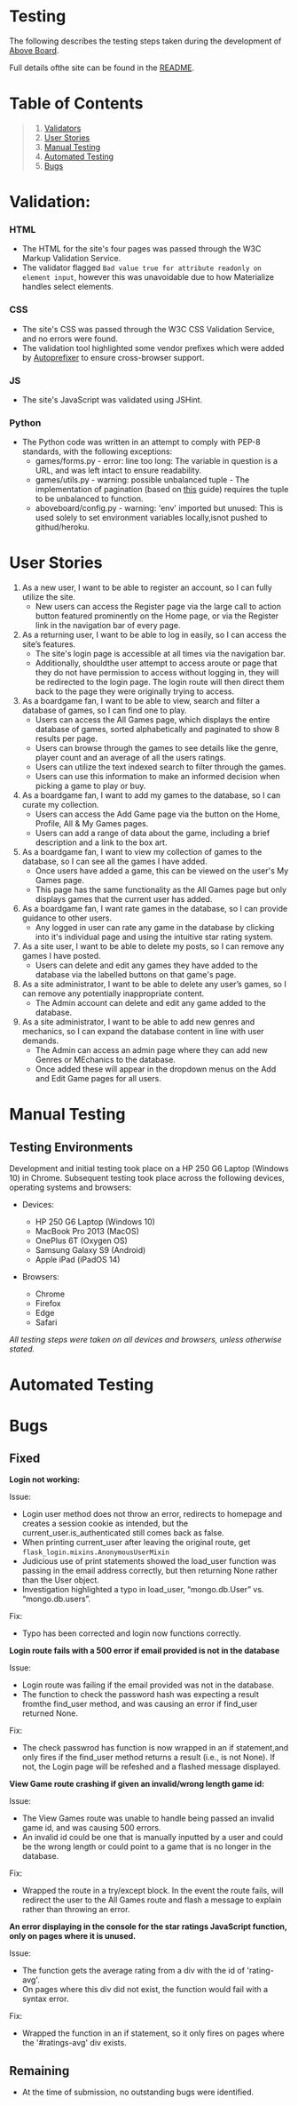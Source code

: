 # Testing

The following describes the testing steps taken during the development of [Above Board](http://above-board.herokuapp.com/).

Full details ofthe site can be found in the [README](README.md).

# Table of Contents
> 1.  [Validators](#validation)
> 2.  [User Stories](#user-stories)
> 3.  [Manual Testing](#manual-testing)
> 4.  [Automated Testing](#automated-testing)
> 5.  [Bugs](#bugs)

# Validation:

### HTML

- The HTML for the site's four pages was passed through the W3C Markup Validation Service.
- The validator flagged `Bad value true for attribute readonly on element input`, however this was unavoidable due to how Materialize handles select elements.

### CSS

- The site's CSS was passed through the W3C CSS Validation Service, and no errors were found.
- The validation tool highlighted some vendor prefixes which were added by [Autoprefixer](http://autoprefixer.github.io/) to ensure cross-browser support.

### JS

- The site's JavaScript was validated using JSHint.

### Python

- The Python code was written in an attempt to comply with PEP-8 standards, with the following exceptions:
    - games/forms.py - error: line too long: The variable in question is a URL, and was left intact to ensure readability.
    - games/utils.py - warning: possible unbalanced tuple - The implementation of pagination (based on [this](https://gist.github.com/mozillazg/69fb40067ae6d80386e10e105e6803c9) guide) requires the tuple to be unbalanced to function.
    - aboveboard/config.py - warning: 'env' imported but unused: This is used solely to set environment variables locally,isnot pushed to githud/heroku.

# User Stories
1. As a new user, I want to be able to register an account, so I can fully utilize the site.
    - New users can access the Register page via the large call to action button featured prominently on the Home page, or via the Register link in the navigation bar of every page.
2. As a returning user, I want to be able to log in easily, so I can access the site’s features.
    - The site's login page is accessible at all times via the navigation bar.
    - Additionally, shouldthe user attempt to access aroute or page that they do not have permission to access without logging in, they will be redirected to the login page. The login route will then direct them back to the page they were originally trying to access.
3. As a boardgame fan, I want to be able to view, search and filter a database of games, so I can find one to play.
    - Users can access the All Games page, which displays the entire database of games, sorted alphabetically and paginated to show 8 results per page.
    - Users can browse through the games to see details like the genre, player count and an average of all the users ratings.
    - Users can utilize the text indexed search to filter through the games.
    - Users can use this information to make an informed decision when picking a game to play or buy. 
4. As a boardgame fan, I want to add my games to the database, so I can curate my collection.
    - Users can access the Add Game page via the button on the Home, Profile, All & My Games pages.
    - Users can add a range of data about the game, including a brief description and a link to the box art.
5. As a boardgame fan, I want to view my collection of games to the database, so I can see all the games I have added.
    - Once users have added a game, this can be viewed on the user's My Games page.
    - This page has the same functionality as the All Games page but only displays games that the current user has added.
6. As a boardgame fan, I want rate games in the database, so I can provide guidance to other users.
    - Any logged in user can rate any game in the database by clicking into it's individual page and using the intuitive star rating system.
7. As a site user, I want to be able to delete my posts, so I can remove any games I have posted.
    - Users can delete and edit any games they have added to the database via the labelled buttons on that game's page.
8. As a site administrator, I want to be able to delete any user’s games, so I can remove any potentially inappropriate content.
    - The Admin account can delete and edit any game added to the database.
9. As a site administrator, I want to be able to add new genres and mechanics, so I can expand the database content in line with user demands.
    - The Admin can access an admin page where they can add new Genres or MEchanics to the database.
    - Once added these will appear in the dropdown menus on the Add and Edit Game pages for all users.

# Manual Testing

## Testing Environments

Development and initial testing took place on a HP 250 G6 Laptop (Windows 10) in Chrome. Subsequent testing took place across the following devices, operating systems and browsers:

- Devices:

  - HP 250 G6 Laptop (Windows 10)
  - MacBook Pro 2013 (MacOS)
  - OnePlus 6T (Oxygen OS)
  - Samsung Galaxy S9 (Android)
  - Apple iPad (iPadOS 14)
- Browsers:

  - Chrome
  - Firefox
  - Edge
  - Safari

*All testing steps were taken on all devices and browsers, unless otherwise stated.*

# Automated Testing


# Bugs

## Fixed
**Login not working:**

Issue: 
- Login user method does not throw an error, redirects to homepage and creates a session cookie as intended, but the current_user.is_authenticated still comes back as false.
- When printing current_user after leaving the original route, get `flask_login.mixins.AnonymousUserMixin`
- Judicious use of print statements showed the load_user function was passing in the email address correctly, but then returning None rather than the User object.
- Investigation highlighted a typo in load_user, “mongo.db.User” vs. “mongo.db.users”.

Fix:
- Typo has been corrected and login now functions correctly.

**Login route fails with a 500 error if email provided is not in the database**

Issue:
- Login route was failing if the email provided was not in the database.
- The function to check the password hash was expecting a result fromthe find_user method, and was causing an error if find_user returned None.

Fix:
- The check passwrod has function is now wrapped in an if statement,and only fires if the find_user method returns a result (i.e., is not None). If not, the Login page will be refeshed and a flashed message displayed.

**View Game route crashing if given an invalid/wrong length game id:**

Issue:
- The View Games route was unable to handle being passed an invalid game id, and was causing 500 errors.
- An invalid id could be one that is manually inputted by a user and could be the wrong length or could point to a game that is no longer in the database.

Fix:
- Wrapped the route in a try/except block. In the event the route fails, will redirect the user to the All Games route and flash a message to explain rather than throwing an error.

**An error displaying in the console for the star ratings JavaScript function, only on pages where it is unused.**

Issue:
- The function gets the average rating from a div with the id of 'rating-avg'.
- On pages where this div did not exist, the function would fail with a syntax error.

Fix:
- Wrapped the function in an if statement, so it only fires on pages where the '#ratings-avg' div exists.

## Remaining
- At the time of submission, no outstanding bugs were identified.